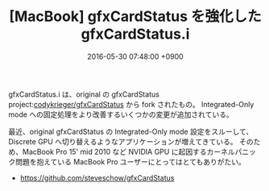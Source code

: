 ﻿---
layout: post
title:  "[MacBook] gfxCardStatus を強化した gfxCardStatus.i"
date:   2016-05-30 07:48:00 +0900
categories: macbook
---

gfxCardStatus.i は、original の gfxCardStatus project:[codykrieger/gfxCardStatus](https://github.com/codykrieger/gfxCardStatus) から fork されたもの。
Integrated-Only mode への固定処理をより改善するいくつかの変更が追加されている。

最近、original gfxCardStatus の Integrated-Only mode 設定をスルーして、Discrete GPU へ切り替えるようなアプリケーションが増えてきている。
そのため、MacBook Pro 15' mid 2010 など NVIDIA GPU に起因するカーネルパニック問題を抱えている MacBook Pro ユーザーにとってはとてもありがたい。

* https://github.com/steveschow/gfxCardStatus